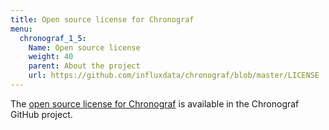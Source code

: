 ```yaml
---
title: Open source license for Chronograf
menu:
  chronograf_1_5:
    Name: Open source license
    weight: 40
    parent: About the project
    url: https://github.com/influxdata/chronograf/blob/master/LICENSE
---
```


The [open source license for Chronograf](https://github.com/influxdata/chronograf/blob/master/LICENSE) is available in the Chronograf GitHub project.
